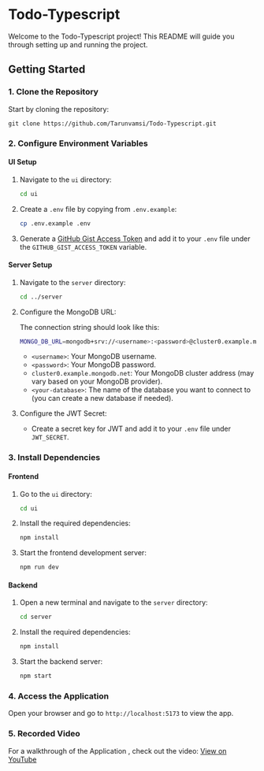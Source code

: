 # Todo-Typescript

Welcome to the Todo-Typescript project! This README will guide you through setting up and running the project.

## Getting Started

### 1. Clone the Repository

Start by cloning the repository:

    git clone https://github.com/Tarunvamsi/Todo-Typescript.git

### 2. Configure Environment Variables

#### UI Setup

1. Navigate to the `ui` directory:

    ```bash
    cd ui
    ```

2. Create a `.env` file by copying from `.env.example`:

    ```bash
    cp .env.example .env
    ```

3. Generate a [GitHub Gist Access Token](https://github.com/settings/personal-access-tokens/new) and add it to your `.env` file under the `GITHUB_GIST_ACCESS_TOKEN` variable.

#### Server Setup

1. Navigate to the `server` directory:

    ```bash
    cd ../server
    ```

2. Configure the MongoDB URL:

   The connection string should look like this:

    ```bash
    MONGO_DB_URL=mongodb+srv://<username>:<password>@cluster0.example.mongodb.net/
    ```

   - `<username>`: Your MongoDB username.
   - `<password>`: Your MongoDB password.
   - `cluster0.example.mongodb.net`: Your MongoDB cluster address (may vary based on your MongoDB provider).
   - `<your-database>`: The name of the database you want to connect to (you can create a new database if needed).


3. Configure the JWT Secret:

   - Create a secret key for JWT and add it to your `.env` file under `JWT_SECRET`.

### 3. Install Dependencies

#### Frontend

1. Go to the `ui` directory:

    ```bash
    cd ui
    ```

2. Install the required dependencies:

    ```bash
    npm install
    ```

3. Start the frontend development server:

    ```bash
    npm run dev
    ```

#### Backend

1. Open a new terminal and navigate to the `server` directory:

    ```bash
    cd server
    ```

2. Install the required dependencies:

    ```bash
    npm install
    ```

3. Start the backend server:

    ```bash
    npm start
    ```

### 4. Access the Application

Open your browser and go to `http://localhost:5173` to view the app.

### 5. Recorded Video

For a walkthrough of the Application , check out the video: [View on YouTube](https://www.youtube.com/watch?v=yN5TduKOPMQ)
